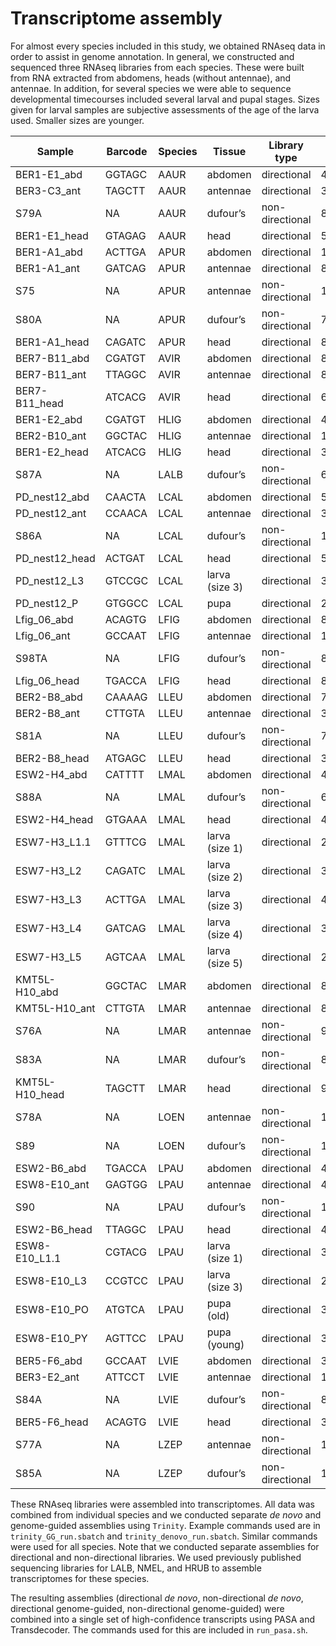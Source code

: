 # Transcriptome assembly

For almost every species included in this study, we obtained RNAseq data in order to assist in genome annotation. In general, we constructed and sequenced three RNAseq libraries from each species. These were built from RNA extracted from abdomens, heads (without antennae), and antennae. In addition, for several species we were able to sequence developmental timecourses included several larval and pupal stages. Sizes given for larval samples are subjective assessments of the age of the larva used. Smaller sizes are younger.

Sample|Barcode|Species|Tissue|Library type|#Reads
------|-------|-------|------|------------|------
BER1-E1_abd|GGTAGC|AAUR|abdomen|directional|49075436
BER3-C3_ant|TAGCTT|AAUR|antennae|directional|31204484
S79A|NA|AAUR|dufour’s|non-directional|82632360
BER1-E1_head|GTAGAG|AAUR|head|directional|55706252
BER1-A1_abd|ACTTGA|APUR|abdomen|directional|101643040
BER1-A1_ant|GATCAG|APUR|antennae|directional|84016268
S75|NA|APUR|antennae|non-directional|103273852
S80A|NA|APUR|dufour’s|non-directional|76298412
BER1-A1_head|CAGATC|APUR|head|directional|81086244
BER7-B11_abd|CGATGT|AVIR|abdomen|directional|84010808
BER7-B11_ant|TTAGGC|AVIR|antennae|directional|89824556
BER7-B11_head|ATCACG|AVIR|head|directional|66555324
BER1-E2_abd|CGATGT|HLIG|abdomen|directional|43224976
BER2-B10_ant|GGCTAC|HLIG|antennae|directional|19360380
BER1-E2_head|ATCACG|HLIG|head|directional|34597000
S87A|NA|LALB|dufour’s|non-directional|69420592
PD_nest12_abd|CAACTA|LCAL|abdomen|directional|51879264
PD_nest12_ant|CCAACA|LCAL|antennae|directional|38182012
S86A|NA|LCAL|dufour’s|non-directional|102780968
PD_nest12_head|ACTGAT|LCAL|head|directional|52930776
PD_nest12_L3|GTCCGC|LCAL|larva (size 3)|directional|39953972
PD_nest12_P|GTGGCC|LCAL|pupa|directional|26275152
Lfig_06_abd|ACAGTG|LFIG|abdomen|directional|84015776
Lfig_06_ant|GCCAAT|LFIG|antennae|directional|101029664
S98TA|NA|LFIG|dufour’s|non-directional|88371240
Lfig_06_head|TGACCA|LFIG|head|directional|84726804
BER2-B8_abd|CAAAAG|LLEU|abdomen|directional|72081244
BER2-B8_ant|CTTGTA|LLEU|antennae|directional|32867680
S81A|NA|LLEU|dufour’s|non-directional|75428312
BER2-B8_head|ATGAGC|LLEU|head|directional|35558624
ESW2-H4_abd|CATTTT|LMAL|abdomen|directional|42081884
S88A|NA|LMAL|dufour’s|non-directional|64685508
ESW2-H4_head|GTGAAA|LMAL|head|directional|41307496
ESW7-H3_L1.1|GTTTCG|LMAL|larva (size 1)|directional|21486688
ESW7-H3_L2|CAGATC|LMAL|larva (size 2)|directional|39169472
ESW7-H3_L3|ACTTGA|LMAL|larva (size 3)|directional|43660248
ESW7-H3_L4|GATCAG|LMAL|larva (size 4)|directional|38205888
ESW7-H3_L5|AGTCAA|LMAL|larva (size 5)|directional|25942192
KMT5L-H10_abd|GGCTAC|LMAR|abdomen|directional|87225056
KMT5L-H10_ant|CTTGTA|LMAR|antennae|directional|83685396
S76A|NA|LMAR|antennae|non-directional|90321872
S83A|NA|LMAR|dufour’s|non-directional|87850772
KMT5L-H10_head|TAGCTT|LMAR|head|directional|96708224
S78A|NA|LOEN|antennae|non-directional|145711020
S89|NA|LOEN|dufour’s|non-directional|107192404
ESW2-B6_abd|TGACCA|LPAU|abdomen|directional|46447104
ESW8-E10_ant|GAGTGG|LPAU|antennae|directional|43223608
S90|NA|LPAU|dufour’s|non-directional|119620408
ESW2-B6_head|TTAGGC|LPAU|head|directional|47437612
ESW8-E10_L1.1|CGTACG|LPAU|larva (size 1)|directional|39484528
ESW8-E10_L3|CCGTCC|LPAU|larva (size 3)|directional|23844444
ESW8-E10_PO|ATGTCA|LPAU|pupa (old)|directional|36280116
ESW8-E10_PY|AGTTCC|LPAU|pupa (young)|directional|32532892
BER5-F6_abd|GCCAAT|LVIE|abdomen|directional|31418112
BER3-E2_ant|ATTCCT|LVIE|antennae|directional|124113272
S84A|NA|LVIE|dufour’s|non-directional|87556076
BER5-F6_head|ACAGTG|LVIE|head|directional|32082344
S77A|NA|LZEP|antennae|non-directional|102098204
S85A|NA|LZEP|dufour’s|non-directional|104209136


These RNAseq libraries were assembled into transcriptomes. All data was combined from individual species and we conducted separate *de novo* and genome-guided assemblies using `Trinity`. Example commands used are in `trinity_GG_run.sbatch` and `trinity_denovo_run.sbatch`. Similar commands were used for all species. Note that we conducted separate assemblies for directional and non-directional libraries. We used previously published sequencing libraries for LALB, NMEL, and HRUB to assemble transcriptomes for these species.

The resulting assemblies (directional *de novo*, non-directional *de novo*, directional genome-guided, non-directional genome-guided) were combined into a single set of high-confidence transcripts using PASA and Transdecoder. The commands used for this are included in `run_pasa.sh`.